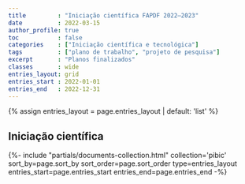 ```yaml
---
title         : "Iniciação científica FAPDF 2022–2023"
date          : 2022-03-15
author_profile: true
toc           : false
categories    : ["Iniciação científica e tecnológica"]
tags          : ["plano de trabalho", "projeto de pesquisa"]
excerpt       : "Planos finalizados"
classes       : wide
entries_layout: grid
entries_start : 2022-01-01
entries_end   : 2022-12-31
---
```


{% assign entries_layout = page.entries_layout | default: 'list' %}

## Iniciação científica ##

<div class="entries-{{ entries_layout }}">
  {%- include "partials/documents-collection.html" collection='pibic' sort_by=page.sort_by sort_order=page.sort_order type=entries_layout entries_start=page.entries_start entries_end=page.entries_end -%}
</div>

<div style="clear: both">&nbsp;</div>

